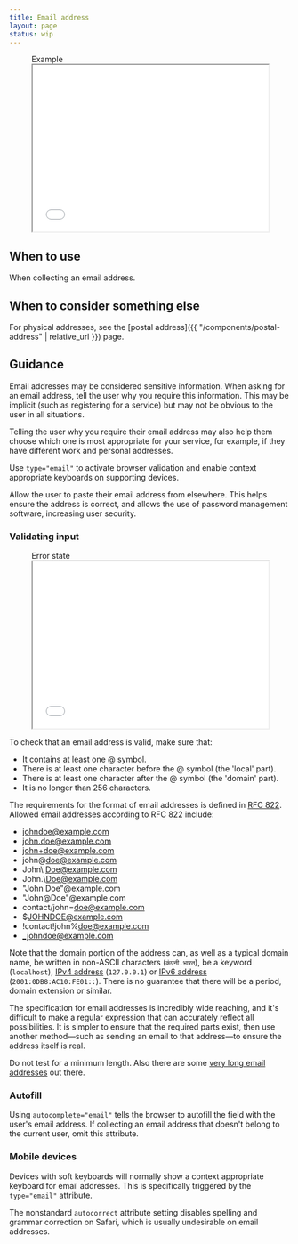 ```yaml
---
title: Email address
layout: page
status: wip
---
```


<figure class="iframe">
<figcaption class="iframe__label">Example</figcaption>
<iframe class="iframe__frame" src="{{ "/example/email-address" | relative_url }}" width="100%" height="300"></iframe>
</figure>

## When to use

When collecting an email address.

## When to consider something else

For physical addresses, see the [postal address]({{ "/components/postal-address" | relative_url }}) page.

## Guidance

Email addresses may be considered sensitive information. When asking for an email address, tell the user why you require this information. This may be implicit (such as registering for a service) but may not be obvious to the user in all situations. 

Telling the user why you require their email address may also help them choose which one is most appropriate for your service, for example, if they have different work and personal addresses. 

Use `type="email"` to activate browser validation and enable context appropriate keyboards on supporting devices. 

Allow the user to paste their email address from elsewhere. This helps ensure the address is correct, and allows the use of password management software, increasing user security.

### Validating input

<figure class="iframe">
<figcaption class="iframe__label">Error state</figcaption>
<iframe class="iframe__frame" src="{{ "/example/email-address-error" | relative_url }}" width="100%" height="300"></iframe>
</figure>

To check that an email address is valid, make sure that:

* It contains at least one @ symbol.
* There is at least one character before the @ symbol (the 'local' part).
* There is at least one character after the @ symbol (the 'domain' part).
* It is no longer than 256 characters.

The requirements for the format of email addresses is defined in [RFC 822](https://tools.ietf.org/html/rfc822). Allowed email addresses according to RFC 822 include:

* johndoe@example.com
* john.doe@example.com
* john+doe@example.com
* john\@doe@example.com
* John\ Doe@example.com
* John.\\Doe@example.com
* "John Doe"@example.com
* "John@Doe"@example.com
* contact/john=doe@example.com
* $JOHNDOE@example.com
* !contact!john%doe@example.com
* _johndoe@example.com

Note that the domain portion of the address can, as well as a typical domain name, be written in non-ASCII characters (`कंपनी.भारत`), be a keyword (`localhost`), [IPv4 address](https://en.wikipedia.org/wiki/IPv4) (`127.0.0.1`) or [IPv6 address](https://en.wikipedia.org/wiki/IPv6_address) (`2001:0DB8:AC10:FE01::`). There is no guarantee that there will be a period, domain extension or similar.

The specification for email addresses is incredibly wide reaching, and it's difficult to make a regular expression that can accurately reflect all possibilities. It is simpler to ensure that the required parts exist, then use another method—such as sending an email to that address—to ensure the address itself is real.

Do not test for a minimum length. Also there are some [very long email addresses](http://www.abcdefghijklmnopqrstuvwxyzabcdefghijklmnopqrstuvwxyzabcdefghijk.com) out there.

### Autofill

Using `autocomplete="email"` tells the browser to autofill the field with the user's email address. If collecting an email address that doesn't belong to the current user, omit this attribute. 

### Mobile devices

Devices with soft keyboards will normally show a context appropriate keyboard for email addresses. This is specifically triggered by the `type="email"` attribute.

The nonstandard `autocorrect` attribute setting disables spelling and grammar correction on Safari, which is usually undesirable on email addresses. 